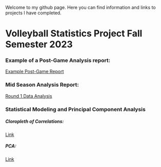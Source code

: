 Welcome to my github page. Here you can find information and links to projects I have completed. 
# Volleyball Statistics Project Fall Semester 2023
### Example of a Post-Game Analysis report: 
[Example Post-Game Report](https://rpubs.com/renjenk/1100390)
### Mid Season Analysis Report:
[Round 1 Data Analysis](https://docs.google.com/presentation/d/1xluiBCc0W3n5ApfQVSiNWk25YfA4K_Q_tAopd9UKSYA/edit#slide=id.p)
### Statistical Modeling and Principal Component Analysis
##### Cloropleth of Correlations: 
[Link](https://github.com/krenjen/krenjen.github.io/blob/main/Cloropleth%20for%20Blues%20Data.JPG)
##### PCA:
[Link](https://github.com/krenjen/krenjen.github.io/blob/main/PCA%20analysis%20of%20Blues%20Data.JPG)
